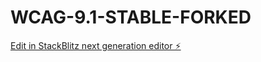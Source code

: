 # WCAG-9.1-STABLE-FORKED

[Edit in StackBlitz next generation editor ⚡️](https://stackblitz.com/~/github.com/heaventree/WCAG-9.1-STABLE-FORKED)